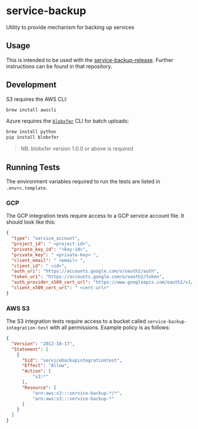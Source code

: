 # service-backup
Utility to provide mechanism for backing up services

## Usage

This is intended to be used with the
[service-backup-release](https://github.com/pivotal-cf/service-backup-release). Further instructions can be found in that repository.

## Development

S3 requires the AWS CLI:

```sh
brew install awscli
```

Azure requires the [`blobxfer`](https://github.com/Azure/blobxfer) CLI for batch uploads:

```sh
brew install python
pip install blobxfer
```

> NB: blobxfer version 1.0.0 or above is required
 
## Running Tests

The environment variables required to run the tests are listed in `.envrc.template`.

### GCP
The GCP integration tests require access to a GCP service account file.
It should look like this:

```json
{
  "type": "service_account",
  "project_id": " <project-id>",
  "private_key_id": "<key-id>",
  "private_key": " <private-key> ",
  "client_email": " <email> ",
  "client_id": " <id>",
  "auth_uri": "https://accounts.google.com/o/oauth2/auth",
  "token_uri": "https://accounts.google.com/o/oauth2/token",
  "auth_provider_x509_cert_url": "https://www.googleapis.com/oauth2/v1/certs",
  "client_x509_cert_url": " <cert-url>"
}
```

### AWS S3 

The S3 integration tests require access to a bucket called `service-backup-integration-test` with all permissions. 
Example policy is as follows:

```json
{
  "Version": "2012-10-17",
  "Statement": [
    {
      "Sid": "servicebackupintegrationtest",
      "Effect": "Allow",
      "Action": [
          "s3:*"
      ],
      "Resource": [
          "arn:aws:s3:::service-backup-*/*",
          "arn:aws:s3:::service-backup-*"
      ]
    }
  ]
}
```

